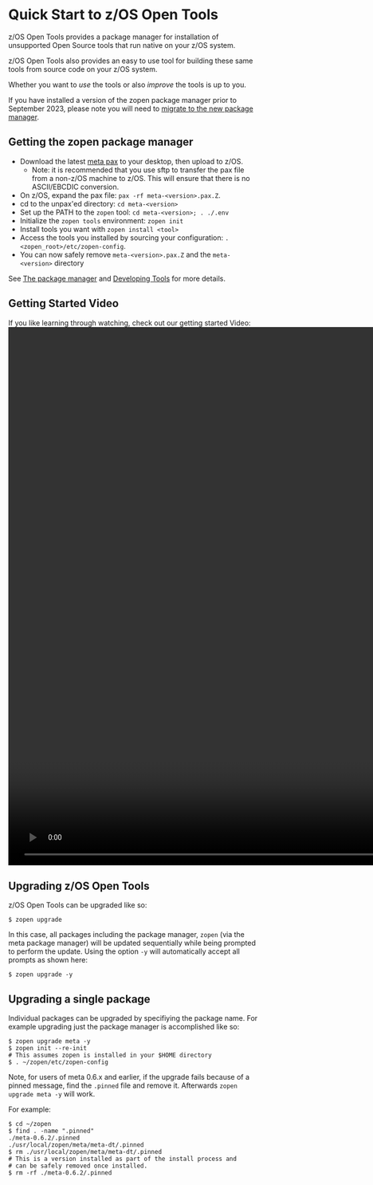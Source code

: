 # Quick Start to z/OS Open Tools

z/OS Open Tools provides a package manager for 
installation of unsupported Open Source tools that run native on your z/OS system. 

z/OS Open Tools also provides an easy to use tool for building these same tools from 
source code on your z/OS system. 

Whether you want to _use_ the tools or also _improve_ the tools is up to you.

If you have installed a version of the zopen package manager prior to September 2023, 
please note you will need to [migrate to the new package manager](Migration.md). 

## Getting the zopen package manager

- Download the latest [meta pax](https://github.com/ZOSOpenTools/meta/releases) to your desktop, then upload to z/OS.
  - Note: it is recommended that you use sftp to transfer the pax file from a non-z/OS machine to z/OS. This will ensure that there is no ASCII/EBCDIC conversion.
- On z/OS, expand the pax file: `pax -rf meta-<version>.pax.Z`. 
- cd to the unpax'ed directory: `cd meta-<version>`
- Set up the PATH to the `zopen` tool: `cd meta-<version>; . ./.env`
- Initialize the `zopen tools` environment: `zopen init`
- Install tools you want with `zopen install <tool>`
- Access the tools you installed by sourcing your configuration: `. <zopen_root>/etc/zopen-config`.
- You can now safely remove `meta-<version>.pax.Z` and the `meta-<version>` directory

See [The package manager](ThePackageManager.md) and [Developing Tools](developing.md) for more details.

## Getting Started Video
If you like learning through watching, check out our getting started Video:
<video height="1080" controls>
  <source src="https://github.com/ZOSOpenTools/collateral/raw/main/ZOSOpenToolsIntroV2-cropped.mp4" type="video/mp4">
</video>


## Upgrading z/OS Open Tools

z/OS Open Tools can be upgraded like so:

```
$ zopen upgrade
```

In this case, all packages including the package manager, `zopen` (via the meta package manager) will
be updated sequentially while being prompted to perform the update.
Using the option `-y` will automatically accept all prompts as
shown here:

```
$ zopen upgrade -y
```


## Upgrading a single package

Individual packages can be upgraded by specifiying the package
name.  For example upgrading just the package manager is
accomplished like so:

```
$ zopen upgrade meta -y
$ zopen init --re-init
# This assumes zopen is installed in your $HOME directory
$ . ~/zopen/etc/zopen-config
```

Note, for users of meta 0.6.x and earlier, if the upgrade fails because of a pinned message, find the 
`.pinned` file and remove it.  Afterwards `zopen upgrade meta -y` will
work.

For example:

```
$ cd ~/zopen
$ find . -name ".pinned"
./meta-0.6.2/.pinned
./usr/local/zopen/meta/meta-dt/.pinned
$ rm ./usr/local/zopen/meta/meta-dt/.pinned
# This is a version installed as part of the install process and
# can be safely removed once installed.
$ rm -rf ./meta-0.6.2/.pinned
```


